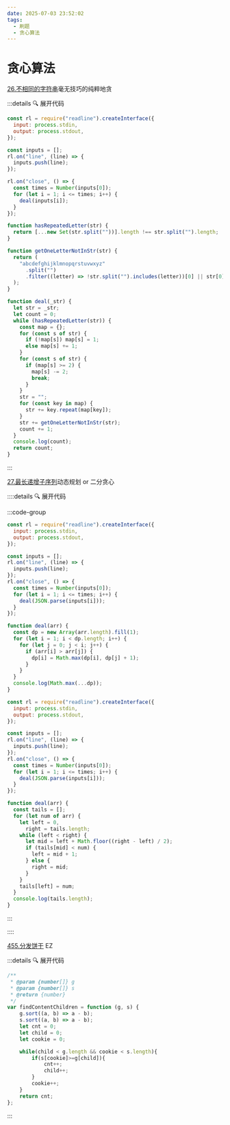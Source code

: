 ```yaml
---
date: 2025-07-03 23:52:02
tags:
  - 刷题
  - 贪心算法
---
```


# 贪心算法

[26.不相同的字符串](https://kamacoder.com/problempage.php?pid=1026)<el-tag type="success">毫无技巧的纯粹地贪</el-tag>

:::details 🔍 展开代码

```JavaScript
const rl = require("readline").createInterface({
  input: process.stdin,
  output: process.stdout,
});

const inputs = [];
rl.on("line", (line) => {
  inputs.push(line);
});

rl.on("close", () => {
  const times = Number(inputs[0]);
  for (let i = 1; i <= times; i++) {
    deal(inputs[i]);
  }
});

function hasRepeatedLetter(str) {
  return [...new Set(str.split(""))].length !== str.split("").length;
}

function getOneLetterNotInStr(str) {
  return (
    "abcdefghijklmnopqrstuvwxyz"
      .split("")
      .filter((letter) => !str.split("").includes(letter))[0] || str[0]
  );
}

function deal(_str) {
  let str = _str;
  let count = 0;
  while (hasRepeatedLetter(str)) {
    const map = {};
    for (const s of str) {
      if (!map[s]) map[s] = 1;
      else map[s] += 1;
    }
    for (const s of str) {
      if (map[s] >= 2) {
        map[s] -= 2;
        break;
      }
    }
    str = "";
    for (const key in map) {
      str += key.repeat(map[key]);
    }
    str += getOneLetterNotInStr(str);
    count += 1;
  }
  console.log(count);
  return count;
}
```

:::

[27.最长递增子序列](https://kamacoder.com/problempage.php?pid=1027)<el-tag type="success">动态规划 or 二分贪心</el-tag>

::::details 🔍 展开代码

:::code-group

```JavaScript [动态规划 O(n<sup>2</sup>)]
const rl = require("readline").createInterface({
  input: process.stdin,
  output: process.stdout,
});

const inputs = [];
rl.on("line", (line) => {
  inputs.push(line);
});
rl.on("close", () => {
  const times = Number(inputs[0]);
  for (let i = 1; i <= times; i++) {
    deal(JSON.parse(inputs[i]));
  }
});

function deal(arr) {
  const dp = new Array(arr.length).fill(1);
  for (let i = 1; i < dp.length; i++) {
    for (let j = 0; j < i; j++) {
      if (arr[i] > arr[j]) {
        dp[i] = Math.max(dp[i], dp[j] + 1);
      }
    }
  }
  console.log(Math.max(...dp));
}
```

```JavaScript [二分查找 O(nlogn)]
const rl = require("readline").createInterface({
  input: process.stdin,
  output: process.stdout,
});

const inputs = [];
rl.on("line", (line) => {
  inputs.push(line);
});
rl.on("close", () => {
  const times = Number(inputs[0]);
  for (let i = 1; i <= times; i++) {
    deal(JSON.parse(inputs[i]));
  }
});

function deal(arr) {
  const tails = [];
  for (let num of arr) {
    let left = 0,
      right = tails.length;
    while (left < right) {
      let mid = left + Math.floor((right - left) / 2);
      if (tails[mid] < num) {
        left = mid + 1;
      } else {
        right = mid;
      }
    }
    tails[left] = num;
  }
  console.log(tails.length);
}
```

:::

::::

[455.分发饼干](https://leetcode.cn/problems/assign-cookies/) <el-tag type="success">EZ</el-tag>

:::details 🔍 展开代码

```JavaScript
/**
 * @param {number[]} g
 * @param {number[]} s
 * @return {number}
 */
var findContentChildren = function (g, s) {
    g.sort((a, b) => a - b);
    s.sort((a, b) => a - b);
    let cnt = 0;
    let child = 0;
    let cookie = 0;

    while(child < g.length && cookie < s.length){
        if(s[cookie]>=g[child]){
            cnt++;
            child++;
        }
        cookie++;
    }
    return cnt;
};
```

:::
